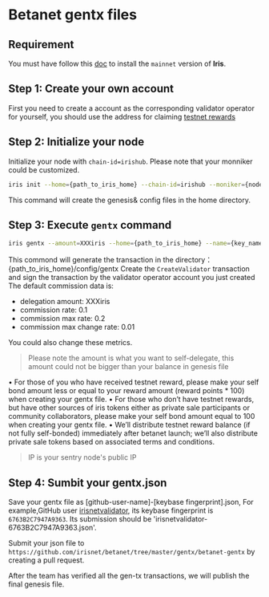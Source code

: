 # Betanet gentx files

## Requirement

You must have follow this [doc](https://github.com/irisnet/irishub/blob/master/docs/get-started/Install-the-Software.md) to install the `mainnet` version of **Iris**.

## Step 1: Create your own account

First you need to create a account as the corresponding validator operator for yourself, you should use the address for 
claiming [testnet rewards](https://github.com/irisnet/betanet/blob/master/fuxi-reward-claims/README.md)


## Step 2: Initialize your node

Initialize your node with `chain-id=irishub`. Please note that your monniker could be customized.

```bash
iris init --home={path_to_iris_home} --chain-id=irishub --moniker={node-name}
```

This command will create the genesis& config files in the home directory.


## Step 3: Execute `gentx` command

```bash
iris gentx --amount=XXXiris --home={path_to_iris_home} --name={key_name} --ip={sentry_node_ip}
```
This commond will generate the transaction in the directory：{path_to_iris_home}/config/gentx
Create the `CreateValidator` transaction and sign the transaction by the validator operator account you just created
The default commission data is:
*	delegation amount:           XXXiris
*	commission rate:             0.1
*	commission max rate:         0.2
*	commission max change rate:  0.01

You could also change these metrics.

> Please note the amount is what you want to self-delegate, this amount could not be bigger than your balance in genesis file

•  For those of you who have received testnet reward, please make your self bond amount less or equal to your reward amount (reward points * 100) when creating your gentx file.
•  For those who don’t have testnet rewards, but have other sources of iris tokens either as private sale participants or community collaborators, please make your self bond amount equal to 100 when creating your gentx file.
•  We’ll distribute testnet reward balance (if not fully self-bonded) immediately after betanet launch; we’ll also distribute private sale tokens based on associated terms and conditions.


> IP is your sentry node's public IP

## Step 4: Sumbit your gentx.json
Save your gentx file as [github-user-name]-[keybase fingerprint].json, 
For example,GitHub user [irisnetvalidator](https://github.com/irisnetvalidator), its keybase fingerprint is `6763B2C7947A9363`.
Its submission should be 'irisnetvalidator-6763B2C7947A9363.json'.

Submit your json file to `https://github.com/irisnet/betanet/tree/master/gentx/betanet-gentx` by creating a pull request.

After the team has verified all the gen-tx transactions, we will publish the final genesis file.

